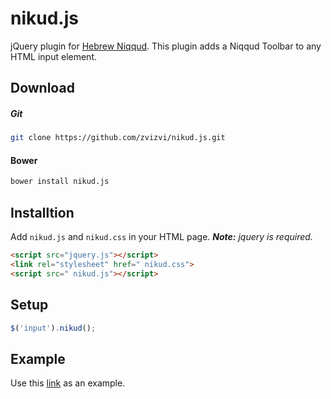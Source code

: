 ﻿# nikud.js
jQuery plugin for [Hebrew Niqqud](https://en.wikipedia.org/wiki/Niqqud).
This plugin adds a Niqqud Toolbar to any HTML input element.

## Download

##### Git
```bash
git clone https://github.com/zvizvi/nikud.js.git
```

#### Bower
```bash
bower install nikud.js
```

## Installtion

Add `nikud.js` and `nikud.css` in your HTML page.
_**Note:** jquery is required._

```html
<script src="jquery.js"></script>
<link rel="stylesheet" href=" nikud.css">
<script src=" nikud.js"></script>
```

## Setup
```javascript
$('input').nikud();
```

## Example
Use this [link](https://zvizvi.github.io/nikud.js/) as an example.
